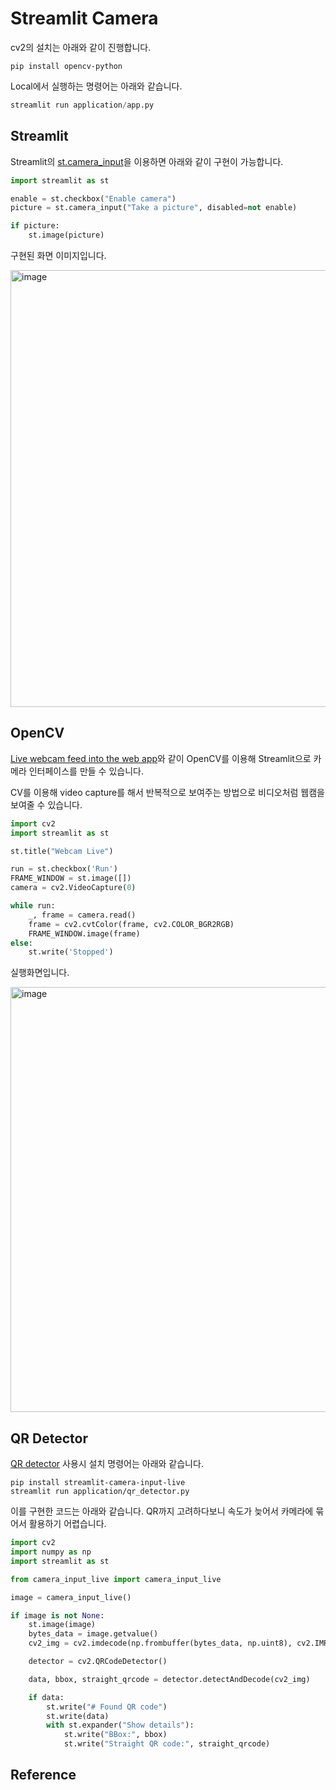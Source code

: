 # Streamlit Camera

cv2의 설치는 아래와 같이 진행합니다.

```text
pip install opencv-python
```

Local에서 실행하는 명령어는 아래와 같습니다.

```python
streamlit run application/app.py
```


## Streamlit

Streamlit의 [st.camera_input](https://docs.streamlit.io/develop/api-reference/widgets/st.camera_input#stcamera_input)을 이용하면 아래와 같이 구현이 가능합니다.

```python
import streamlit as st

enable = st.checkbox("Enable camera")
picture = st.camera_input("Take a picture", disabled=not enable)

if picture:
    st.image(picture)
```

구현된 화면 이미지입니다.

<img width="699" alt="image" src="https://github.com/user-attachments/assets/63ca9cf1-64f1-47a3-aefb-f33f23643b5a" />


## OpenCV

[Live webcam feed into the web app](https://discuss.streamlit.io/t/live-webcam-feed-into-the-web-app/397)와 같이 OpenCV를 이용해 Streamlit으로 카메라 인터페이스를 만들 수 있습니다.

CV를 이용해 video capture를 해서 반복적으로 보여주는 방법으로 비디오처럼 웹캠을 보여줄 수 있습니다.

```python
import cv2
import streamlit as st

st.title("Webcam Live")

run = st.checkbox('Run')
FRAME_WINDOW = st.image([])
camera = cv2.VideoCapture(0)

while run:
    _, frame = camera.read()
    frame = cv2.cvtColor(frame, cv2.COLOR_BGR2RGB)
    FRAME_WINDOW.image(frame)
else:
    st.write('Stopped')
```

실행화면입니다.

<img width="680" alt="image" src="https://github.com/user-attachments/assets/cd775475-9102-4eb0-88ee-5f7d284ca5c1" />

## QR Detector 

[QR detector](https://github.com/blackary/streamlit-camera-input-live/blob/main/example_app%2Fstreamlit_app.py) 사용시 설치 명령어는 아래와 같습니다.

```text
pip install streamlit-camera-input-live
streamlit run application/qr_detector.py
```

이를 구현한 코드는 아래와 같습니다. QR까지 고려하다보니 속도가 늦어서 카메라에 묶어서 활용하기 어렵습니다.

```python
import cv2
import numpy as np
import streamlit as st

from camera_input_live import camera_input_live

image = camera_input_live()

if image is not None:
    st.image(image)
    bytes_data = image.getvalue()
    cv2_img = cv2.imdecode(np.frombuffer(bytes_data, np.uint8), cv2.IMREAD_COLOR)

    detector = cv2.QRCodeDetector()

    data, bbox, straight_qrcode = detector.detectAndDecode(cv2_img)

    if data:
        st.write("# Found QR code")
        st.write(data)
        with st.expander("Show details"):
            st.write("BBox:", bbox)
            st.write("Straight QR code:", straight_qrcode)
```

## Reference

